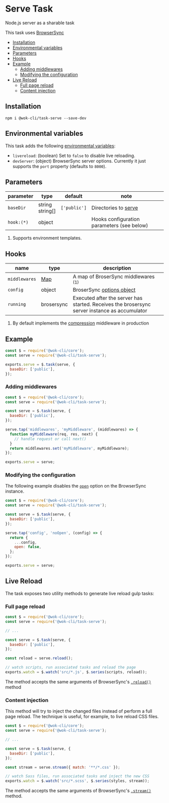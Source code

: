 # Serve Task

Node.js server as a sharable task

This task uses [BrowserSync](https://www.browsersync.io/)

<!-- TOC -->

- [Installation](#installation)
- [Environmental variables](#environmental-variables)
- [Parameters](#parameters)
- [Hooks](#hooks)
- [Example](#example)
  - [Adding middlewares](#adding-middlewares)
  - [Modifying the configuration](#modifying-the-configuration)
- [Live Reload](#live-reload)
  - [Full page reload](#full-page-reload)
  - [Content injection](#content-injection)

<!-- /TOC -->

## Installation

```
npm i @wok-cli/task-serve --save-dev
```

## Environmental variables

This task adds the following [environmental variables](packages/core/configuration#env):

- `livereload`: (boolean) Set to `false` to disable live reloading.
- `devServer`: (object) BrowserSync server options. Currently it just supports the `port` property (defaults to `8000`).

## Parameters

| parameter  | type               | default      | note                                       |
| ---------- | ------------------ | ------------ | ------------------------------------------ |
| `baseDir`  | string<br>string[] | `['public']` | Directories to [serve][1]                  |
| `hook:(*)` | object             |              | Hooks configuration parameters (see below) |

1. Supports environment templates.

[1]: https://www.browsersync.io/docs/options#option-server

## Hooks

| name          | type       | description                                                                                   |
| ------------- | ---------- | --------------------------------------------------------------------------------------------- |
| `middlewares` | [Map][1]   | A map of BroserSync middlewares <sup>(1)</sup>                                                |
| `config`      | object     | BroserSync [options object][3]                                                                |
| `running`     | brosersync | Executed after the server has started. Receives the brosersync server instance as accumulator |

1. By default implements the [compression](https://www.npmjs.com/package/compression) middleware in production

[1]: https://developer.mozilla.org/en-US/docs/Web/JavaScript/Reference/Global_Objects/Map
[2]: https://www.browsersync.io/docs/options#option-middleware
[3]: https://www.browsersync.io/docs/options

## Example

```js
const $ = require('@wok-cli/core');
const serve = require('@wok-cli/task-serve');

exports.serve = $.task(serve, {
  baseDir: ['public'],
});
```

### Adding middlewares

```js
const $ = require('@wok-cli/core');
const serve = require('@wok-cli/task-serve');

const serve = $.task(serve, {
  baseDir: ['public'],
});

serve.tap('middlewares', 'myMiddleware', (middlewares) => {
  function myMiddleware(req, res, next) {
    // handle request or call next()
  }
  return middlewares.set('myMiddleware', myMiddleware);
});

exports.serve = serve;
```

### Modifying the configuration

The following example disables the [`open`](https://www.browsersync.io/docs/options#option-open) option on the BrowserSync instance.

```js
const $ = require('@wok-cli/core');
const serve = require('@wok-cli/task-serve');

const serve = $.task(serve, {
  baseDir: ['public'],
});

serve.tap('config', 'noOpen', (config) => {
  return {
    ...config,
    open: false,
  };
});

exports.serve = serve;
```

## Live Reload

The task exposes two utility methods to generate live reload gulp tasks:

### Full page reload

```js
const $ = require('@wok-cli/core');
const serve = require('@wok-cli/task-serve');

// ...

const serve = $.task(serve, {
  baseDir: ['public'],
});

const reload = serve.reload();

// watch scripts, run associated tasks and reload the page
exports.watch = $.watch('src/*.js', $.series(scripts, reload));
```

The method accepts the same arguments of BrowserSync's [`.reload()`](https://www.browsersync.io/docs/api#api-reload) method

### Content injection

This method will try to inject the changed files instead of perform a full page reload.
The technique is useful, for example, to live reload CSS files.

```js
const $ = require('@wok-cli/core');
const serve = require('@wok-cli/task-serve');

// ...

const serve = $.task(serve, {
  baseDir: ['public'],
});

const stream = serve.stream({ match: '**/*.css' });

// watch Sass files, run associated tasks and inject the new CSS
exports.watch = $.watch('src/*.scss', $.series(styles, stream));
```

The method accepts the same arguments of BrowserSync's [`.stream()`](https://www.browsersync.io/docs/api#api-stream) method.

